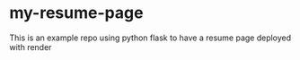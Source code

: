 # my-resume-page
This is an example repo using python flask to have a resume page deployed with render

